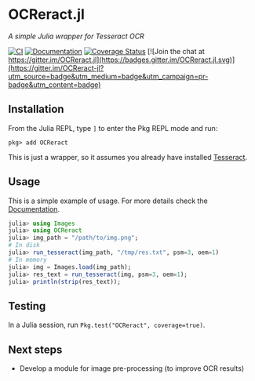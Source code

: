 # OCReract.jl

*A simple Julia wrapper for Tesseract OCR*

[![CI](https://github.com/leferrad/OCReract.jl/actions/workflows/CI.yml/badge.svg)](https://github.com/leferrad/OCReract.jl/actions/workflows/CI.yml)
[![Documentation](https://img.shields.io/badge/docs-dev-blue.svg)](https://leferrad.github.io/OCReract.jl/dev)
[![Coverage Status](https://codecov.io/gh/leferrad/OCReract.jl/branch/master/graph/badge.svg)](https://codecov.io/gh/leferrad/OCReract.jl)
[![Join the chat at https://gitter.im/OCReract.jl](https://badges.gitter.im/OCReract.jl.svg)](https://gitter.im/OCReract-jl?utm_source=badge&utm_medium=badge&utm_campaign=pr-badge&utm_content=badge)

## Installation

From the Julia REPL, type `]` to enter the Pkg REPL mode and run:
```julia-repl
pkg> add OCReract
```

This is just a wrapper, so it assumes you already have installed [Tesseract](https://tesseract-ocr.github.io/tessdoc/Installation.html).

## Usage

This is a simple example of usage. For more details check the [Documentation](https://leferrad.github.io/OCReract.jl/dev).

```julia
julia> using Images
julia> using OCReract
julia> img_path = "/path/to/img.png";
# In disk
julia> run_tesseract(img_path, "/tmp/res.txt", psm=3, oem=1)
# In memory
julia> img = Images.load(img_path);
julia> res_text = run_tesseract(img, psm=3, oem=1);
julia> println(strip(res_text));
```

## Testing

In a Julia session, run `Pkg.test("OCReract", coverage=true)`.

## Next steps
- Develop a module for image pre-processing (to improve OCR results)
